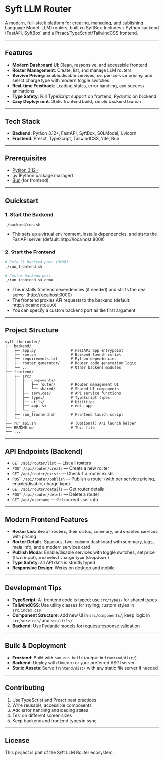 # Syft LLM Router

A modern, full-stack platform for creating, managing, and publishing Language Model (LLM) routers, built on SyftBox. Includes a Python backend (FastAPI, SyftBox) and a Preact/TypeScript/TailwindCSS frontend.

---

## Features
- **Modern Dashboard UI**: Clean, responsive, and accessible frontend
- **Router Management**: Create, list, and manage LLM routers
- **Service Pricing**: Enable/disable services, set per-service pricing, and select charge type with modern toggle switches
- **Real-time Feedback**: Loading states, error handling, and success animations
- **Type Safety**: Full TypeScript support on frontend, Pydantic on backend
- **Easy Deployment**: Static frontend build, simple backend launch

---

## Tech Stack
- **Backend**: Python 3.12+, FastAPI, SyftBox, SQLModel, Uvicorn
- **Frontend**: Preact, TypeScript, TailwindCSS, Vite, Bun

---

## Prerequisites
- [Python 3.12+](https://www.python.org/)
- [uv](https://github.com/astral-sh/uv) (Python package manager)
- [Bun](https://bun.sh/) (for frontend)

---

## Quickstart

### 1. Start the Backend
```bash
./backend/run.sh
```
- This sets up a virtual environment, installs dependencies, and starts the FastAPI server (default: http://localhost:8000)

### 2. Start the Frontend
```bash
# Default backend port (8000)
./run_frontend.sh

# Custom backend port
./run_frontend.sh 8080
```
- This installs frontend dependencies (if needed) and starts the dev server (http://localhost:3000)
- The frontend proxies API requests to the backend (default: http://localhost:8000)
- You can specify a custom backend port as the first argument

---

## Project Structure
```
syft-llm-router/
├── backend/
│   ├── app.py                # FastAPI app entrypoint
│   ├── run.sh                # Backend launch script
│   ├── requirements.txt      # Python dependencies
│   ├── router_generator/     # Router code generation logic
│   └── ...                   # Other backend modules
├── frontend/
│   ├── src/
│   │   ├── components/
│   │   │   ├── router/       # Router management UI
│   │   │   └── shared/       # Shared UI components
│   │   ├── services/         # API service functions
│   │   ├── types/            # TypeScript types
│   │   ├── utils/            # Utilities
│   │   ├── App.tsx           # Main app
│   │   └── ...
│   ├── run_frontend.sh       # Frontend launch script
│   └── ...
├── run_api.sh                # (Optional) API launch helper
├── README.md                 # This file
└── ...
```

---

## API Endpoints (Backend)
- `GET /api/router/list` — List all routers
- `POST /api/router/create` — Create a new router
- `GET /api/router/exists` — Check if a router exists
- `POST /api/router/publish` — Publish a router (with per-service pricing, enable/disable, charge type)
- `GET /api/router/details` — Get router details
- `POST /api/router/delete` — Delete a router
- `GET /api/username` — Get current user info

---

## Modern Frontend Features
- **Router List**: See all routers, their status, summary, and enabled services with pricing
- **Router Details**: Spacious, two-column dashboard with summary, tags, meta info, and a modern services card
- **Publish Modal**: Enable/disable services with toggle switches, set price (float input), and select charge type (dropdown)
- **Type Safety**: All API data is strictly typed
- **Responsive Design**: Works on desktop and mobile

---

## Development Tips
- **TypeScript**: All frontend code is typed; use `src/types/` for shared types
- **TailwindCSS**: Use utility classes for styling; custom styles in `src/index.css`
- **Component Structure**: Add new UI in `src/components/`; keep logic in `src/services/` and `src/utils/`
- **Backend**: Use Pydantic models for request/response validation

---

## Build & Deployment
- **Frontend**: Build with `bun run build` (output in `frontend/dist/`)
- **Backend**: Deploy with Uvicorn or your preferred ASGI server
- **Static Assets**: Serve `frontend/dist/` with any static file server if needed

---

## Contributing
1. Use TypeScript and Preact best practices
2. Write reusable, accessible components
3. Add error handling and loading states
4. Test on different screen sizes
5. Keep backend and frontend types in sync

---

## License
This project is part of the Syft LLM Router ecosystem.
